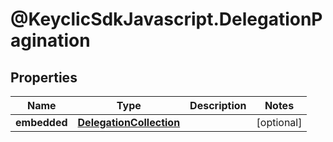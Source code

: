 # @KeyclicSdkJavascript.DelegationPagination

## Properties
Name | Type | Description | Notes
------------ | ------------- | ------------- | -------------
**embedded** | [**DelegationCollection**](DelegationCollection.md) |  | [optional] 


